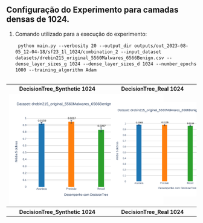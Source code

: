 
## Configuração do Experimento para camadas densas de 1024. 

1. Comando utilizado para a execução do experimento:
   ```
    python main.py --verbosity 20 --output_dir outputs/out_2023-08-05_12-04-18/sf23_1l_1024/combination_2 --input_dataset datasets/drebin215_original_5560Malwares_6566Benign.csv --dense_layer_sizes_g 1024 --dense_layer_sizes_d 1024 --number_epochs 1000 --training_algorithm Adam


   ```
       
  <table>
    <tbody> 
        <tr>
            <th width="20%">DecisionTree_Synthetic 1024</th>
            <th width="20%">DecisionTree_Real 1024 </th>
        </tr>
        <tr>
            <td><img src="https://github.com/LEA-SF23/DroidAugmentor/blob/main/Campains_Results/1024/DecisionTree_Synthetic_page_1.png" alt="" style="max-width:160%;"></td>
            <td><img src="https://github.com/LEA-SF23/DroidAugmentor/blob/main/Campains_Results/1024/DecisionTree_Real_page_1.png" alt="" style="max-width:160%;"></td>
        </tr>
    <tbody> 
        <tr>
            <th width="20%">DecisionTree_Synthetic 1024</th>
            <th width="20%">DecisionTree_Real 1024</th>
        </tr>
        <tr>

